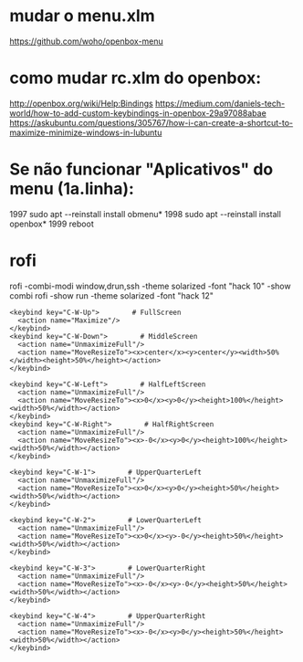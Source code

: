 # mudar o menu.xlm

https://github.com/woho/openbox-menu


# como mudar rc.xlm do openbox:

http://openbox.org/wiki/Help:Bindings
https://medium.com/daniels-tech-world/how-to-add-custom-keybindings-in-openbox-29a97088abae
https://askubuntu.com/questions/305767/how-i-can-create-a-shortcut-to-maximize-minimize-windows-in-lubuntu


# Se não funcionar "Aplicativos" do menu (1a.linha):
 1997  sudo apt --reinstall install obmenu*
 1998  sudo apt --reinstall install openbox*
 1999  reboot


# rofi 
rofi -combi-modi window,drun,ssh -theme solarized -font "hack 10" -show combi
rofi -show run -theme solarized -font "hack 12" 


<!-- Keybindings for window tiling -->

    <keybind key="C-W-Up">        # FullScreen
      <action name="Maximize"/>
    </keybind>
    <keybind key="C-W-Down">        # MiddleScreen
      <action name="UnmaximizeFull"/>
      <action name="MoveResizeTo"><x>center</x><y>center</y><width>50%</width><height>50%</height></action>
    </keybind>

    <keybind key="C-W-Left">        # HalfLeftScreen
      <action name="UnmaximizeFull"/>
      <action name="MoveResizeTo"><x>0</x><y>0</y><height>100%</height><width>50%</width></action>
    </keybind>
    <keybind key="C-W-Right">        # HalfRightScreen
      <action name="UnmaximizeFull"/>
      <action name="MoveResizeTo"><x>-0</x><y>0</y><height>100%</height><width>50%</width></action>
    </keybind>

    <keybind key="C-W-1">        # UpperQuarterLeft
      <action name="UnmaximizeFull"/>
      <action name="MoveResizeTo"><x>0</x><y>0</y><height>50%</height><width>50%</width></action>
    </keybind>

    <keybind key="C-W-2">        # LowerQuarterLeft
      <action name="UnmaximizeFull"/>
      <action name="MoveResizeTo"><x>0</x><y>-0</y><height>50%</height><width>50%</width></action>
    </keybind>

    <keybind key="C-W-3">        # LowerQuarterRight
      <action name="UnmaximizeFull"/>
      <action name="MoveResizeTo"><x>-0</x><y>-0</y><height>50%</height><width>50%</width></action>
    </keybind>

    <keybind key="C-W-4">        # UpperQuarterRight
      <action name="UnmaximizeFull"/>
      <action name="MoveResizeTo"><x>-0</x><y>0</y><height>50%</height><width>50%</width></action>
    </keybind>
    
    
